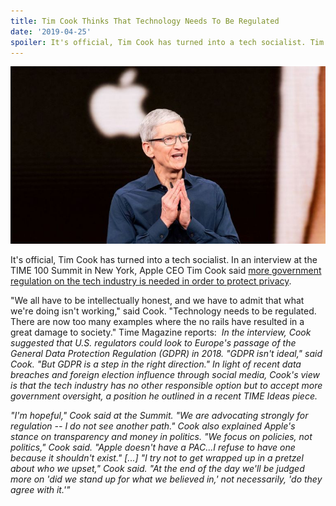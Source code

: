 ```yaml
---
title: Tim Cook Thinks That Technology Needs To Be Regulated
date: '2019-04-25'
spoiler: It's official, Tim Cook has turned into a tech socialist. Tim believes that technology needs to be regulated. There are now too many examples where the no rails have resulted in a great damage to society
---
```

![Secret Recordings](./timcook.jpg)

It's official, Tim Cook has turned into a tech socialist. In an interview at the TIME 100 Summit in New York, Apple CEO Tim Cook said [more government regulation on the tech industry is needed in order to protect privacy](http://time.com/5574143/technology-needs-to-be-regulated-says-apples-tim-cook/). 

"We all have to be intellectually honest, and we have to admit that what we're doing isn't working," said Cook. "Technology needs to be regulated. There are now too many examples where the no rails have resulted in a great damage to society." Time Magazine reports:  <i>In the interview, Cook suggested that U.S. regulators could look to Europe's passage of the General Data Protection Regulation (GDPR) in 2018. "GDPR isn't ideal," said Cook. "But GDPR is a step in the right direction." In light of recent data breaches and foreign election influence through social media, Cook's view is that the tech industry has no other responsible option but to accept more government oversight, a position he outlined in a recent TIME Ideas piece. 

"I'm hopeful," Cook said at the Summit. "We are advocating strongly for regulation -- I do not see another path." Cook also explained Apple's stance on transparency and money in politics. "We focus on policies, not politics," Cook said. "Apple doesn't have a PAC...I refuse to have one because it shouldn't exist." [...] "I try not to get wrapped up in a pretzel about who we upset," Cook said. "At the end of the day we'll be judged more on 'did we stand up for what we believed in,' not necessarily, 'do they agree with it.'"